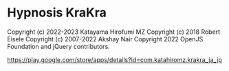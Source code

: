 # Hypnosis KraKra

Copyright (c) 2022-2023 Katayama Hirofumi MZ
Copyright (c) 2018 Robert Eisele
Copyright (c) 2007-2022 Akshay Nair
Copyright 2022 OpenJS Foundation and jQuery contributors.

https://play.google.com/store/apps/details?id=com.katahiromz.krakra_ja_jp
